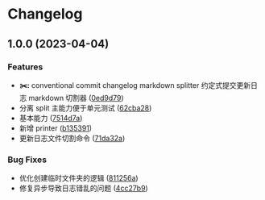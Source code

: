 # Changelog

## 1.0.0 (2023-04-04)


### Features

* **✂️:** conventional commit changelog markdown splitter 约定式提交更新日志 markdown 切割器 ([0ed9d79](https://github.com/FrontEndDev-org/changelog-splitter/commit/0ed9d79fcb78544886726ba7fb4966855a6a2dd4))
* 分离 split 主能力便于单元测试 ([62cba28](https://github.com/FrontEndDev-org/changelog-splitter/commit/62cba28f5345c2882ca608c5900a692a1bf09280))
* 基本能力 ([7514d7a](https://github.com/FrontEndDev-org/changelog-splitter/commit/7514d7a616b88fd0d22c519ba01f019b96b3f63a))
* 新增 printer ([b135391](https://github.com/FrontEndDev-org/changelog-splitter/commit/b135391b48070ccd181863175331580c7b044b30))
* 更新日志文件切割命令 ([71da32a](https://github.com/FrontEndDev-org/changelog-splitter/commit/71da32a65f911b4ec2c51fb780f63bb5ea728fa2))


### Bug Fixes

* 优化创建临时文件夹的逻辑 ([811256a](https://github.com/FrontEndDev-org/changelog-splitter/commit/811256a95aaaef82ddd49e2ac972cf4bd96f6694))
* 修复异步导致日志错乱的问题 ([4cc27b9](https://github.com/FrontEndDev-org/changelog-splitter/commit/4cc27b9b454fdeaea4982d17da8f512d4a0eed7d))
